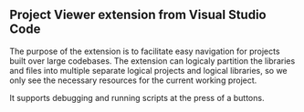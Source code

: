 ## Project Viewer extension from Visual Studio Code

The purpose of the extension is to facilitate easy navigation for projects built over large codebases.
The extension can logicaly partition the libraries and files into multiple separate logical projects and logical libraries, so we only see the necessary resources for the current working project.

It supports debugging and running scripts at the press of a buttons.
